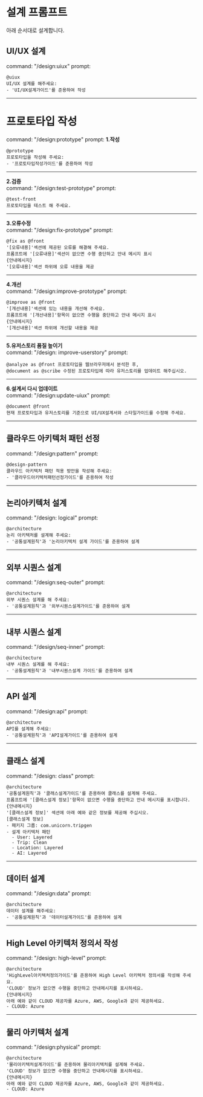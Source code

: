 # 설계 프롬프트
아래 순서대로 설계합니다.  

## UI/UX 설계
command: "/design:uiux"
prompt:
```
@uiux 
UI/UX 설계를 해주세요:
- 'UI/UX설계가이드'를 준용하여 작성
```

---

# 프로토타입 작성
command: "/design:prototype"
prompt:
**1.작성**   
```
@prototype 
프로토타입을 작성해 주세요:
- '프로토타입작성가이드'를 준용하여 작성
```

---

**2.검증**  
command: "/design:test-prototype"
prompt:
```
@test-front 
프로토타입을 테스트 해 주세요. 
```

---

**3.오류수정**   
command: "/design:fix-prototype"
prompt:
```
@fix as @front  
'[오류내용]'섹션에 제공된 오류를 해결해 주세요.      
프롬프트에 '[오류내용]'섹션이 없으면 수행 중단하고 안내 메시지 표시 
{안내메시지}
'[오류내용]'섹션 하위에 오류 내용을 제공
```

---

**4.개선**   
command: "/design:improve-prototype"
prompt: 
```
@improve as @front  
'[개선내용]'섹션에 있는 내용을 개선해 주세요.     
프롬프트에 '[개선내용]'항목이 없으면 수행을 중단하고 안내 메시지 표시
{안내메시지}
'[개선내용]'섹션 하위에 개선할 내용을 제공 
```

---

**5.유저스토리 품질 높이기**   
command: "/design: improve-userstory"
prompt:
```
@analyze as @front 프로토타입을 웹브라우저에서 분석한 후,  
@document as @scribe 수정된 프로토타입에 따라 유저스토리를 업데이트 해주십시오.  
```

---

**6.설계서 다시 업데이트**  
command: "/design:update-uiux"
prompt: 
```
@document @front 
현재 프로토타입과 유저스토리를 기준으로 UI/UX설계서와 스타일가이드를 수정해 주세요. 
```

---

## 클라우드 아키텍처 패턴 선정 
command: "/design:pattern"
prompt: 
```
@design-pattern 
클라우드 아키텍처 패턴 적용 방안을 작성해 주세요:
- '클라우드아키텍처패턴선정가이드'를 준용하여 작성 
```

---

## 논리아키텍처 설계
command: "/design: logical"
prompt: 
```
@architecture 
논리 아키텍처를 설계해 주세요:
- '공통설계원칙'과 '논리아키텍처 설계 가이드'를 준용하여 설계 

```

---

## 외부 시퀀스 설계
command: "/design:seq-outer"
prompt: 
```
@architecture 
외부 시퀀스 설계를 해 주세요:
- '공통설계원칙'과 '외부시퀀스설계가이드'를 준용하여 설계 

```

---

## 내부 시퀀스 설계
command: "/design/seq-inner"
prompt: 
```
@architecture 
내부 시퀀스 설계를 해 주세요:
- '공통설계원칙'과 '내부시퀀스설계 가이드'를 준용하여 설계 

```

---

## API 설계
command: "/design:api"
prompt: 
```
@architecture 
API를 설계해 주세요:
- '공통설계원칙'과 'API설계가이드'를 준용하여 설계 

```

---

## 클래스 설계
command: "/design: class"
prompt: 
```
@architecture 
'공통설계원칙'과 '클래스설계가이드'를 준용하여 클래스를 설계해 주세요.   
프롬프트에 '[클래스설계 정보]'항목이 없으면 수행을 중단하고 안내 메시지를 표시합니다. 
{안내메시지}
'[클래스설계 정보]' 섹션에 아래 예와 같은 정보를 제공해 주십시오. 
[클래스설계 정보]
- 패키지 그룹: com.unicorn.tripgen
- 설계 아키텍처 패턴 
  - User: Layered 
  - Trip: Clean
  - Location: Layered 
  - AI: Layered
```

---

## 데이터 설계
command: "/design:data"
prompt: 
```
@architecture 
데이터 설계를 해주세요:
- '공통설계원칙'과 '데이터설계가이드'를 준용하여 설계
```

---

## High Level 아키텍처 정의서 작성  
command: "/design: high-level"
prompt: 
```
@architecture 
'HighLevel아키텍처정의가이드'를 준용하여 High Level 아키텍처 정의서를 작성해 주세요.  
'CLOUD' 정보가 없으면 수행을 중단하고 안내메시지를 표시하세요.  
{안내메시지}
아래 예와 같이 CLOUD 제공자를 Azure, AWS, Google과 같이 제공하세요.  
- CLOUD: Azure
```

---

## 물리 아키텍처 설계
command: "/design:physical"
prompt: 
```
@architecture 
'물리아키텍처설계가이드'를 준용하여 물리아키텍처를 설계해 주세요.  
'CLOUD' 정보가 없으면 수행을 중단하고 안내메시지를 표시하세요.  
{안내메시지}
아래 예와 같이 CLOUD 제공자를 Azure, AWS, Google과 같이 제공하세요.  
- CLOUD: Azure 
```
